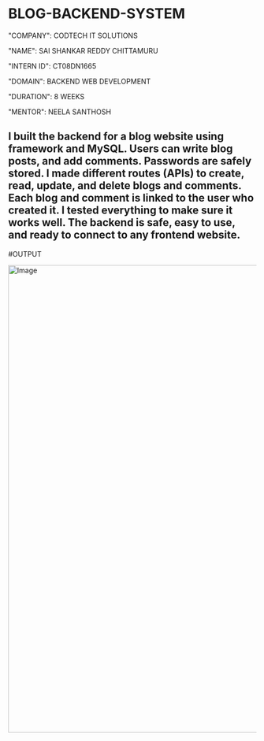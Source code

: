 # BLOG-BACKEND-SYSTEM

"COMPANY": CODTECH IT SOLUTIONS

"NAME": SAI SHANKAR REDDY CHITTAMURU

"INTERN ID": CT08DN1665

"DOMAIN": BACKEND WEB DEVELOPMENT

"DURATION": 8 WEEKS

"MENTOR": NEELA SANTHOSH 

## I built the backend for a blog website using framework and MySQL. Users can write blog posts, and add comments. Passwords are safely stored. I made different routes (APIs) to create, read, update, and delete blogs and comments. Each blog and comment is linked to the user who created it. I tested everything to make sure it works well. The backend is safe, easy to use, and ready to connect to any frontend website.

#OUTPUT

<img width="1910" height="950" alt="Image" src="https://github.com/user-attachments/assets/1da1764c-701b-43fb-94bd-6976b8413ff2" />
